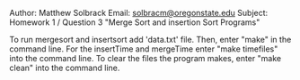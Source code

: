 Author: Matthew Solbrack 
Email: solbracm@oregonstate.edu
Subject: Homework 1 / Question 3 "Merge Sort and insertion Sort Programs"

To run mergesort and insertsort add 'data.txt' file. Then, enter "make" in the command line. For the insertTime and mergeTime enter "make timefiles" into the command line. To clear the files the program makes, enter "make clean" into the command line. 


